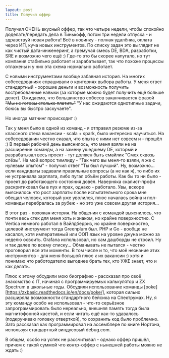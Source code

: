 ```yaml
---
layout: post
title: Получил оффер
---
```


Получил ОЧЕНЬ вкусный оффер, так что четыре недели, чтобы спокойно доделать/передать дела в Тинькофф, потом три недели отпуска - и здравствуй новая работа! Всё в новинку - полная удалёнка, оплата через ИП, куча новых инструментов. По списку задач это выглядит не как чистый дата-инженеринг, а гремучая смесь DE, BDA, разработки, SRE и возможно чего ещё :) Где-то это бы скорее напугало, но тут компания стабильно работает и зарабатывает, так что похоже процессы отлажены и у них эта схема нормально работает.

С новыми инструментами вообще забавная история. На многих собеседованиях спрашивали о критериях выбора работы. У меня ответ стандартный - хорошие деньги и возможность получить востребованные навыки (за которые можно будет получить ещё больше денег). Ожидаемо, что большинство собесов заканчивается фразой ~~"Мы не готовы столько платить"~~ "У нас ожидаются однотипные задачи, боюсь вы быстро заскучаете". 

Но иногда матчинг происходит :) 

Так у меня было в одной из команд - я отправил резюме из-за классного стека вакансии - scala + spark, было интересно научиться. На собеседовании честно сказал, что опыта с ними нет совсем и - прошёл :) В первый рабочий день выяснилось, что меня взяли не на расширение команды, а на замену ушедшему DE, который и разрабатывал весь проект - тут должен быть смайлик "Смех сквозь слёзы". На мой вопрос тимлиду - "Так чего вы меня-то взяли, я же с нулевым опытом" - получил ответ "Ты был лучший". Ну, возможно... если кандидаты задавали правильные вопросы (а не как я), то либо их не устраивала зарплата, либо пугал объём работы. Как бы то ни было - проект до работающего состояния довёл. Наверняка скалист-профи раскритиковал бы в пух и прах, однако - работало. Увы, вскоре выяснилось что рост зарплаты после испытательного срока мне обещал человек, который уже уволился, плюс началась война и пол-команды перебралась за рубеж - но это уже совсем другая история...

В этот раз - похожая история. На общении с командой выяснилось, что почти весь стек для меня хоть и знаком, но крайне поверхностно. С Vertica немного работал в Вайлдберриз, но крайне поверхностно, целевой инструмент тогда Greenplum был. PHP и Go - вообще не касался, хотя императивный или ООП язык на уровне джуна можно за неделю освоить. Grafana использовал, но сам дашборды не строил. Ну и так далее по всему списку... Обманывать не пытался - честно проговорил все эти моменты. В том числе и то, что моё незнание этих инструментов - для меня большой плюс к их вакансии :) хотя и понимаю что работодателю выгоднее брать тех, кто УЖЕ знает, что и как делать.

Плюс к этому обсудили мою биографию - рассказал про своё знакомство с IT, начиная с программируемых калькулятор и ZX Spectrum в школьные годы. Обсудили использование команды [poke][https://zxbasic.readthedocs.io/en/docs/poke/], которая сильно расширяла возможности стандартного бейсика на Спектрумах. Ну, я эту команду особо не использовал - что-то серьёзное запрограммировать было нереально, внешняя память тогда была магнитофонной касетой, и если читать ещё как-то удавалось (подкручиваю головку отверткой), то сохранить код было проблемно. Зато рассказал как программировал на ассемблере по книге Нортона, используя стандартный виндусовый debug.com.

В общем, особо на успех не рассчитывал - однако оффер пришёл, причем с такой суммой что контр-оффер с нынешней работы можно не ждать :)
